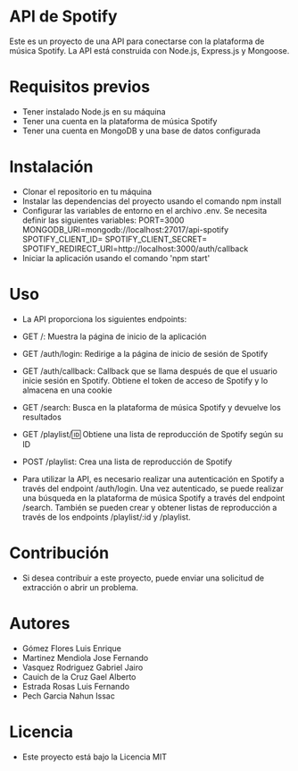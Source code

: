 # API de Spotify
Este es un proyecto de una API para conectarse con la plataforma de música Spotify. La API está construida con Node.js, Express.js y Mongoose.

# Requisitos previos
* Tener instalado Node.js en su máquina
* Tener una cuenta en la plataforma de música Spotify
* Tener una cuenta en MongoDB y una base de datos configurada

# Instalación
* Clonar el repositorio en tu máquina
* Instalar las dependencias del proyecto usando el comando npm install
* Configurar las variables de entorno en el archivo .env. Se necesita definir las siguientes variables:
  PORT=3000
  MONGODB_URI=mongodb://localhost:27017/api-spotify
  SPOTIFY_CLIENT_ID=<su client ID de Spotify>
  SPOTIFY_CLIENT_SECRET=<su client secret de Spotify>
  SPOTIFY_REDIRECT_URI=http://localhost:3000/auth/callback
* Iniciar la aplicación usando el comando 'npm start'

# Uso
* La API proporciona los siguientes endpoints:

* GET /: Muestra la página de inicio de la aplicación
* GET /auth/login: Redirige a la página de inicio de sesión de Spotify
* GET /auth/callback: Callback que se llama después de que el usuario inicie sesión en Spotify. Obtiene el token  de acceso de Spotify y lo almacena en una cookie
* GET /search: Busca en la plataforma de música Spotify y devuelve los resultados
* GET /playlist/:id: Obtiene una lista de reproducción de Spotify según su ID
* POST /playlist: Crea una lista de reproducción de Spotify
* Para utilizar la API, es necesario realizar una autenticación en Spotify a través del endpoint /auth/login.   Una vez autenticado, se puede realizar una búsqueda en la plataforma de música Spotify a través del endpoint /search. También se pueden crear y obtener listas de reproducción a través de los endpoints /playlist/:id y /playlist.

# Contribución
* Si desea contribuir a este proyecto, puede enviar una solicitud de extracción o abrir un problema.

# Autores
- Gómez Flores Luis Enrique
- Martinez Mendiola Jose Fernando
- Vasquez Rodriguez Gabriel Jairo
- Cauich de la Cruz Gael Alberto
- Estrada Rosas Luis Fernando
- Pech Garcia Nahun Issac 
# Licencia
* Este proyecto está bajo la Licencia MIT
